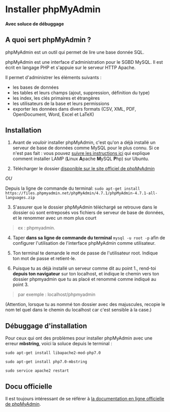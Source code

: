 # Installer phpMyAdmin
#### Avec soluce de débuggage 



## A quoi sert phpMyAdmin ?
 
phpMyAdmin est un outil qui permet de lire une base donnée SQL. 

phpMyAdmin est une interface d'administration pour le SGBD MySQL. Il est écrit en langage PHP et s'appuie sur le serveur HTTP Apache.

Il permet d'administrer les éléments suivants :
* les bases de données
* les tables et leurs champs (ajout, suppression, définition du type)
* les index, les clés primaires et étrangères
* les utilisateurs de la base et leurs permissions
* exporter les données dans divers formats (CSV, XML, PDF, OpenDocument, Word, Excel et LaTeX)

## Installation

1. Avant de *vouloir* installer phpMyAdmin, c'est qu'on a déjà installé un serveur de base de données comme MySQL pour le plus connu.
    Si ce n'est pas fait : vous pouvez [suivre les instructions ici](https://github.com/becodeorg/BeCode/wiki/Installer-LAMP-sur-Ubuntu) qui explique comment installer LAMP (**L**inux **A**pache **M**ySQL **P**hp) sur Ubuntu.
    
2. Télécharger le dossier [disponible sur le site officiel de phpMyAdmin](https://www.phpmyadmin.net/)

*OU*

Depuis la ligne de commande du terminal: `sudo apt-get install https://files.phpmyadmin.net/phpMyAdmin/4.7.1/phpMyAdmin-4.7.1-all-languages.zip` 

3. S'assurer que le dossier phpMyAdmin téléchargé se retrouve dans le dossier où sont entreposés vos fichiers de serveur de base de données, et le renommer avec un mom plus court 
> ex : phpmyadmin. 

4. Taper **dans sa ligne de commande du terminal** `mysql -u root -p` afin de configurer l'utilisation de l'interface phpMyAdmin comme utilisateur.

5. Ton terminal te demande le mot de passe de l'utilisateur root. Indique ton mot de passe et retient-le.

6. Puisque tu as déjà installé un serveur comme dit au point 1., rend-toi **depuis ton navigateur** sur ton localhost, et indique le chemin vers ton dossier phpmyadmin que tu as placé et renommé comme indiqué au point 3. 
> par exemple : localhost/phpmyadmin 

(Attention, lorsque tu as nommé ton dossier avec des majuscules, recopie le nom tel quel dans le chemin du localhost car c'est sensible à la case.)



## Débuggage d'installation

Pour ceux qui ont des problèmes pour installer phpMyAdmin avec une erreur **mbstring**, voici la soluce depuis le terminal :

`sudo apt-get install libapache2-mod-php7.0`

`sudo apt-get install php7.0-mbstring`

`sudo service apache2 restart`


## Docu officielle

Il est toujours intéressant de se référer à [la documentation en ligne officielle de phpMyAdmin](http://localhost/phpmyadmin/doc/html/index.html).
